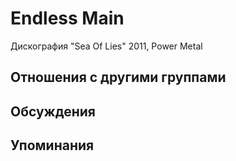 # Endless Main

Дискография
"Sea Of Lies" 2011, Power Metal

## Отношения с другими группами


## Обсуждения


## Упоминания

